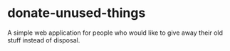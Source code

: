 # donate-unused-things
A simple web application for people who would like to give away their old stuff instead of disposal.
